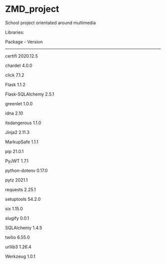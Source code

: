 # ZMD_project
School project orientated around multimedia

Libraries:

Package - Version
---------------- ---------
certifi          2020.12.5

chardet          4.0.0

click            7.1.2

Flask            1.1.2

Flask-SQLAlchemy 2.5.1

greenlet         1.0.0

idna             2.10

itsdangerous     1.1.0

Jinja2           2.11.3

MarkupSafe       1.1.1

pip              21.0.1

PyJWT            1.7.1

python-dotenv    0.17.0

pytz             2021.1

requests         2.25.1

setuptools       54.2.0

six              1.15.0

slugify          0.0.1

SQLAlchemy       1.4.5

twilio           6.55.0

urllib3          1.26.4

Werkzeug         1.0.1

